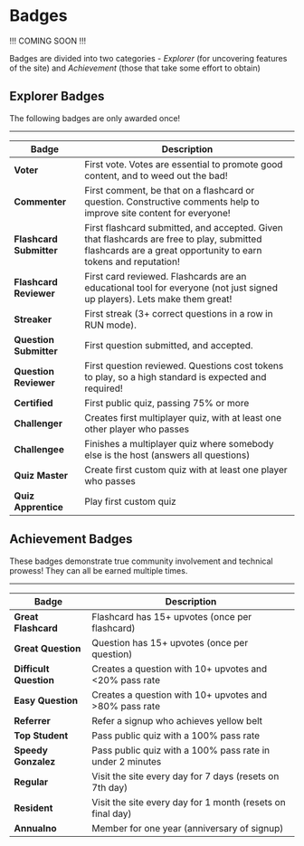 # Badges

!!! COMING SOON !!!

Badges are divided into two categories - *Explorer* (for uncovering features of the site) and *Achievement* (those that take some effort to obtain)

## Explorer Badges

The following badges are only awarded once!


---
__Badge__|__Description__
---|---
**Voter**|First vote.  Votes are essential to promote good content, and to weed out the bad!
**Commenter**|First comment, be that on a flashcard or question.  Constructive comments help to improve site content for everyone!
**Flashcard Submitter**|First flashcard submitted, and accepted.  Given that flashcards are free to play, submitted flashcards are a great opportunity to earn tokens and reputation!
**Flashcard Reviewer**|First card reviewed.  Flashcards are an educational tool for everyone (not just signed up players).  Lets make them great!
**Streaker**|First streak (3+ correct questions in a row in RUN mode).
**Question Submitter**|First question submitted, and accepted.
**Question Reviewer**|First question reviewed.  Questions cost tokens to play, so a high standard is expected and required!
**Certified**|First public quiz, passing 75% or more
**Challenger**|Creates first multiplayer quiz, with at least one other player who passes
**Challengee**|Finishes a multiplayer quiz where somebody else is the host (answers all questions)
**Quiz Master**|Create first custom quiz with at least one player who passes
**Quiz Apprentice**|Play first custom quiz

## Achievement Badges

These badges demonstrate true community involvement and technical prowess!  They can all be earned multiple times.

---
__Badge__|__Description__
---|---
**Great Flashcard**|Flashcard has 15+ upvotes (once per flashcard)
**Great Question**|Question has 15+ upvotes (once per question)
**Difficult Question**|Creates a question with 10+ upvotes and <20% pass rate
**Easy Question**|Creates a question with 10+ upvotes and >80% pass rate
**Referrer**|Refer a signup who achieves yellow belt
**Top Student**|Pass public quiz with a 100% pass rate
**Speedy Gonzalez**|Pass public quiz with a 100% pass rate in under 2 minutes
**Regular**|Visit the site every day for 7 days (resets on 7th day)
**Resident**|Visit the site every day for 1 month (resets on final day)
**Annualno**|Member for one year (anniversary of signup)

